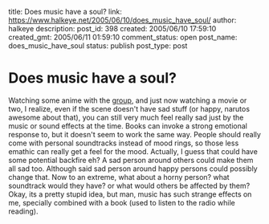 title: Does music have a soul?
link: https://www.halkeye.net/2005/06/10/does_music_have_soul/
author: halkeye
description: 
post_id: 398
created: 2005/06/10 17:59:10
created_gmt: 2005/06/11 01:59:10
comment_status: open
post_name: does_music_have_soul
status: publish
post_type: post

# Does music have a soul?

Watching some anime with the [group](http://www.sfuarc.com/), and just now watching a movie or two, I realize, even if the scene doesn't have sad stuff (or happy, narutos awesome about that), you can still very much feel really sad just by the music or sound effects at the time. Books can invoke a strong emotional response to, but it doesn't seem to work the same way. People should really come with personal soundtracks instead of mood rings, so those less emathic can really get a feel for the mood. Actually, I guess that could have some potential backfire eh? A sad person around others could make them all sad too. Although said sad person around happy persons could possibly change that. Now to an extreme, what about a horny person? what soundtrack would they have? or what would others be affected by them? Okay, its a pretty stupid idea, but man, music has such strange effects on me, specially combined with a book (used to listen to the radio while reading).